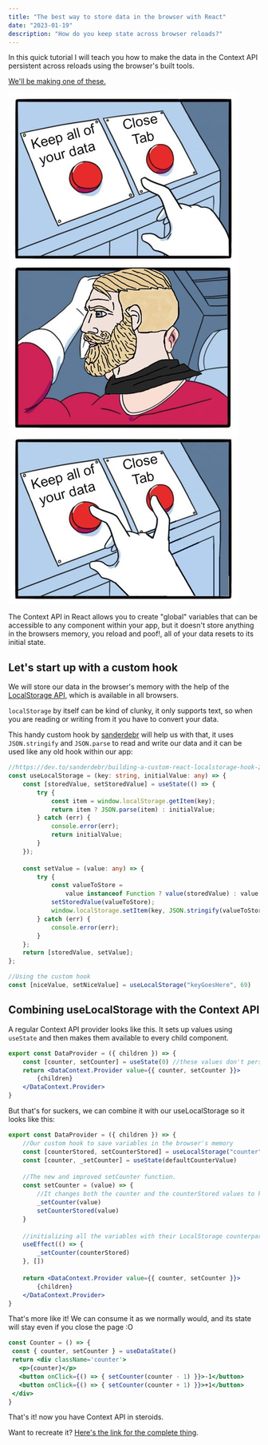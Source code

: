 ```yaml
---
title: "The best way to store data in the browser with React"
date: "2023-01-19"
description: "How do you keep state across browser reloads?"
---
```


In this quick tutorial I will teach you how to make the data in the Context API persistent across reloads using the browser's built tools.

[We'll be making one of these.](https://codesandbox.io/s/persistent-context-api-counter-dzggiz)

![Context meme](./context-meme.jpg)


The Context API in React allows you to create "global" variables that can be accessible to any component within your app, but it doesn't store anything in the browsers memory, you reload and poof!, all of your data resets to its initial state.


## Let's start up with a custom hook

We will store our data in the browser's memory with the help of the [LocalStorage API](https://developer.mozilla.org/en-US/docs/Web/API/Window/localStorage), which is available in all browsers.

`localStorage` by itself can be kind of clunky, it only supports text, so when you are reading or writing from it you have to convert your data.

This handy custom hook by [sanderdebr](https://dev.to/sanderdebr/building-a-custom-react-localstorage-hook-2bja) will help us with that, it uses ```JSON.stringify``` and `JSON.parse` to read and write our data and it can be used like any old hook within our app:

```ts
//https://dev.to/sanderdebr/building-a-custom-react-localstorage-hook-2bja
const useLocalStorage = (key: string, initialValue: any) => {
    const [storedValue, setStoredValue] = useState(() => {
        try {
            const item = window.localStorage.getItem(key);
            return item ? JSON.parse(item) : initialValue;
        } catch (err) {
            console.error(err);
            return initialValue;
        }
    });

    const setValue = (value: any) => {
        try {
            const valueToStore =
                value instanceof Function ? value(storedValue) : value;
            setStoredValue(valueToStore);
            window.localStorage.setItem(key, JSON.stringify(valueToStore));
        } catch (err) {
            console.error(err);
        }
    };
    return [storedValue, setValue];
};
```



```js
//Using the custom hook
const [niceValue, setNiceValue] = useLocalStorage("keyGoesHere", 69)
```

## Combining useLocalStorage with the Context API

A regular Context API provider looks like this. It sets up values using `useState` and then makes them available to every child component.

```jsx
export const DataProvider = ({ children }) => {
    const [counter, setCounter] = useState(0) //these values don't persist across reloads
    return <DataContext.Provider value={{ counter, setCounter }}>
        {children}
    </DataContext.Provider>
}
```

But that's for suckers, we can combine it with our useLocalStorage so it looks like this:
```jsx
export const DataProvider = ({ children }) => {
    //Our custom hook to save variables in the browser's memory
    const [counterStored, setCounterStored] = useLocalStorage("counter", defaultCounterValue)
    const [counter, _setCounter] = useState(defaultCounterValue)

    //The new and improved setCounter function. 
    const setCounter = (value) => {
        //It changes both the counter and the counterStored values to keep them in sync
        _setCounter(value)
        setCounterStored(value)
    }

    //initializing all the variables with their LocalStorage counterparts.
    useEffect(() => {
        _setCounter(counterStored)
    }, [])

    return <DataContext.Provider value={{ counter, setCounter }}>
        {children}
    </DataContext.Provider>
}
```

That's more like it! We can consume it as we normally would, and its state will stay even if you close the page :O
 ```jsx 
const Counter = () => {
  const { counter, setCounter } = useDataState() 
  return <div className='counter'>
    <p>{counter}</p>
    <button onClick={() => { setCounter(counter - 1) }}>-1</button>
    <button onClick={() => { setCounter(counter + 1) }}>+1</button>
  </div>
}
```

That's it! now you have Context API in steroids.

Want to recreate it? [Here's the link for the complete thing](https://codesandbox.io/s/persistent-context-api-counter-dzggiz).
